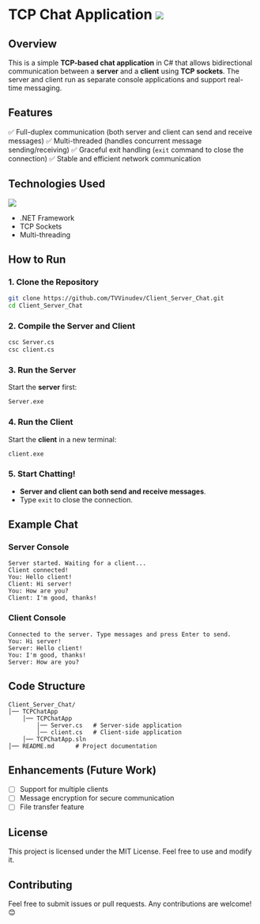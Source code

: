 # TCP Chat Application <img src="https://skillicons.dev/icons?i=c#" />

## Overview
This is a simple **TCP-based chat application** in C# that allows bidirectional communication between a **server** and a **client** using **TCP sockets**. The server and client run as separate console applications and support real-time messaging.

## Features
✅ Full-duplex communication (both server and client can send and receive messages)
✅ Multi-threaded (handles concurrent message sending/receiving)
✅ Graceful exit handling (`exit` command to close the connection)
✅ Stable and efficient network communication

## Technologies Used
 <img src="https://skillicons.dev/icons?i=c#" /><br>
- .NET Framework
- TCP Sockets
- Multi-threading

## How to Run
### 1. Clone the Repository
```sh
git clone https://github.com/TVVinudev/Client_Server_Chat.git
cd Client_Server_Chat
```

### 2. Compile the Server and Client
```sh
csc Server.cs
csc client.cs
```

### 3. Run the Server
Start the **server** first:
```sh
Server.exe
```

### 4. Run the Client
Start the **client** in a new terminal:
```sh
client.exe
```

### 5. Start Chatting!
- **Server and client can both send and receive messages**.
- Type `exit` to close the connection.

## Example Chat
### **Server Console**
```
Server started. Waiting for a client...
Client connected!
You: Hello client!
Client: Hi server!
You: How are you?
Client: I'm good, thanks!
```

### **Client Console**
```
Connected to the server. Type messages and press Enter to send.
You: Hi server!
Server: Hello client!
You: I'm good, thanks!
Server: How are you?
```

## Code Structure
```
Client_Server_Chat/
│── TCPChatApp
    │── TCPChatApp
        │── Server.cs   # Server-side application
        │── client.cs   # Client-side application
    │── TCPChatApp.sln
│── README.md      # Project documentation
```

## Enhancements (Future Work)
- [ ] Support for multiple clients
- [ ] Message encryption for secure communication
- [ ] File transfer feature

## License
This project is licensed under the MIT License. Feel free to use and modify it.

## Contributing
Feel free to submit issues or pull requests. Any contributions are welcome! 😊
